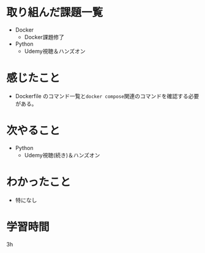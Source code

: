 # 取り組んだ課題一覧
- Docker
    - Docker課題修了
- Python
    - Udemy視聴＆ハンズオン

# 感じたこと
- Dockerfile のコマンド一覧と`docker compose`関連のコマンドを確認する必要がある。

# 次やること
- Python
    - Udemy視聴(続き)＆ハンズオン

# わかったこと
- 特になし

# 学習時間
 3h